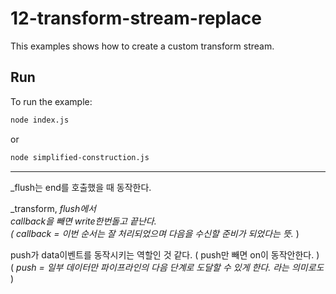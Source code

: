 # 12-transform-stream-replace

This examples shows how to create a custom transform stream.


## Run

To run the example:

```bash
node index.js
```

or

```bash
node simplified-construction.js
```
--- 
_flush는 end를 호출했을 때 동작한다.  

_transform, _flush에서  
callback을 빼면 write한번돌고 끝난다.  
( callback = 이번 순서는 잘 처리되었으며 다음을 수신할 준비가 되었다는 뜻._ )  

push가 data이벤트를 동작시키는 역할인 것 같다. ( push만 빼면 on이 동작안한다. )  
( _push = 일부 데이터만 파이프라인의 다음 단계로 도달할 수 있게 한다. 라는 의미로도_ )  
